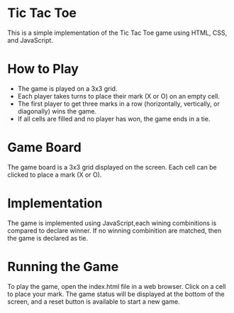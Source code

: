 # Tic Tac Toe
This is a simple implementation of the Tic Tac Toe game using HTML, CSS, and JavaScript.

# How to Play
- The game is played on a 3x3 grid.
- Each player takes turns to place their mark (X or O) on an empty cell.
- The first player to get three marks in a row (horizontally, vertically, or diagonally) wins the game.
- If all cells are filled and no player has won, the game ends in a tie.
# Game Board
The game board is a 3x3 grid displayed on the screen. Each cell can be clicked to place a mark (X or O).

# Implementation
The game is implemented using JavaScript,each wining combinitions is compared to declare winner. If no winning combinition are matched, then the game is declared as tie.

# Running the Game
To play the game, open the index.html file in a web browser. Click on a cell to place your mark. The game status will be displayed at the bottom of the screen, and a reset button is available to start a new game.

